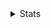 <details>
  <summary>Stats</summary>
  
  ![GitHub Streak](https://streak-stats.demolab.com?user=YiJio&card_width=480&card_height=120&theme=transparent&hide_border=true&stroke=6EA5D740&ring=6EA5D740&fire=6EA5D7&currStreakLabel=6EA5D7&currStreakNum=5681A8&sideNums=5681A8&sideLabels=6EA5D7&dates=AAB0B4)
  ![Top Langs](https://github-readme-stats.vercel.app/api/top-langs/?username=YiJio&card_width=320&theme=transparent&layout=compact&hide_border=true&hide_title=true&langs_count=10&text_color=AAB0B4&size_weight=0.5&count_weight=0)
  
</details>

<!--
**YiJio/YiJio** is a ✨ _special_ ✨ repository because its `README.md` (this file) appears on your GitHub profile.

Here are some ideas to get you started:

- 🔭 I’m currently working on ...
- 🌱 I’m currently learning ...
- 👯 I’m looking to collaborate on ...
- 🤔 I’m looking for help with ...
- 💬 Ask me about ...
- 📫 How to reach me: ...
- 😄 Pronouns: ...
- ⚡ Fun fact: ...
-->
